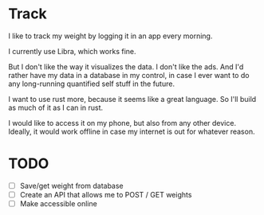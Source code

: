 # Track

I like to track my weight by logging it in an app every morning.

I currently use Libra, which works fine.

But I don't like the way it visualizes the data. I don't like the ads. And I'd rather have my data in a database in my control, in case I ever want to do any long-running quantified self stuff in the future.

I want to use rust more, because it seems like a great language. So I'll build as much of it as I can in rust.

I would like to access it on my phone, but also from any other device. Ideally, it would work offline in case my internet is out for whatever reason.

# TODO

- [ ] Save/get weight from database
- [ ] Create an API that allows me to POST / GET weights
- [ ] Make accessible online
